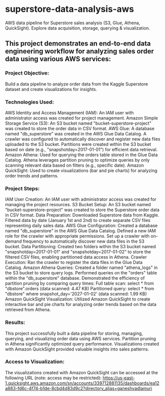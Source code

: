 # superstore-data-analysis-aws
AWS data pipeline for Superstore sales analysis (S3, Glue, Athena, QuickSight). Explore data acquisition, storage, querying &amp; visualization.

## This project demonstrates an end-to-end data engineering workflow for analyzing sales order data using various AWS services:

### Project Objective: 
Build a data pipeline to analyze order data from the Kaggle Superstore dataset and create visualizations for insights.

### Technologies Used:

AWS Identity and Access Management (IAM): An IAM user with administrator access was created for project management.
Amazon Simple Storage Service (S3): An S3 bucket named "bucket-superstore-project" was created to store the order data in CSV format.
AWS Glue:
A database named "db_superstore" was created in the AWS Glue Data Catalog.
A crawler was configured to automatically discover and register new data files uploaded to the S3 bucket.
Partitions were created within the S3 bucket based on date (e.g., "snapshotday=2017-01-01") for efficient data retrieval.
Amazon Athena: Used for querying the orders table stored in the Glue Data Catalog. Athena leverages partition pruning to optimize queries by only scanning relevant data based on filters (e.g., specific date).
Amazon QuickSight: Used to create visualizations (bar and pie charts) for analyzing order trends and patterns.

### Project Steps:

IAM User Creation: An IAM user with administrator access was created for managing the project resources.
S3 Bucket Setup: An S3 bucket named "bucket-superstore-project" was created to store the Superstore order data in CSV format.
Data Preparation:
Downloaded Superstore data from Kaggle.
Filtered data by date (January 1st and 2nd) to create separate CSV files representing daily sales data.
AWS Glue Configuration:
Created a database named "db_superstore" in the AWS Glue Data Catalog.
Defined a new IAM role for the crawler with appropriate permissions.
Set up a crawler with on-demand frequency to automatically discover new data files in the S3 bucket.
Data Partitioning: Created two folders within the S3 bucket named "snapshotday=2017-01-01" and "snapshotday=2017-01-02" to store the filtered CSV files, enabling partitioned data access in Athena.
Crawler Execution: Ran the crawler to register the data files in the Glue Data Catalog.
Amazon Athena Queries:
Created a folder named "athena_logs" in the S3 bucket to store query logs.
Performed queries on the "orders" table within the "db_superstore" database.
Demonstrated the efficiency of partition pruning by comparing query times:
Full table scan: select * from "dbstore".orders (data scanned: 4.47 KB)
Partitioned query: select * from "dbstore" where snapshot_day='2027-01-02' (data scanned: 1.99 KB)
Amazon QuickSight Visualization: Utilized Amazon QuickSight to create interactive bar and pie charts for analyzing order trends based on the data retrieved from Athena.

### Results: 
This project successfully built a data pipeline for storing, managing, querying, and visualizing order data using AWS services. Partition pruning in Athena significantly optimized query performance. Visualizations created with Amazon QuickSight provided valuable insights into sales patterns.

### Access to Visualization:
The visualizations created with Amazon QuickSight can be accessed at the following URL (note: access may be restricted): https://us-east-1.quicksight.aws.amazon.com/sn/accounts/339712881135/dashboards/ea12a883-fd6c-4f74-b1de-8cbd4d83d9c2?directory_alias=ganeshvadlamuri
